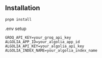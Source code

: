 ## Installation
```
pnpm install
```

.env setup
```
GROQ_API_KEY=your_groq_api_key
ALGOLIA_APP_ID=your_algolia_app_id
ALGOLIA_API_KEY=your_algolia_api_key
ALGOLIA_INDEX_NAME=your_algolia_index_name
```
